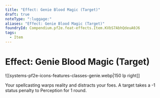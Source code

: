 ```yaml
---
title: "Effect: Genie Blood Magic (Target)"
draft: true
noteType: ":luggage:"
aliases: "Effect: Genie Blood Magic (Target)"
foundryId: Compendium.pf2e.feat-effects.Item.KVbS7AbhQdeuA0J6
tags:
  - Item
---
```


# Effect: Genie Blood Magic (Target)
![[systems-pf2e-icons-features-classes-genie.webp|150 lp right]]

Your spellcasting warps reality and distracts your foes. A target takes a -1 status penalty to Perception for 1 round.
